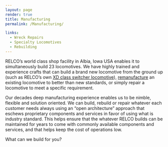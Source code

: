 ```yaml
---
layout: page
render: true
title: Manufacturing
permalink: /Manufacturing/

links:
  - Wreck Repairs
  - Specialty Locomotives
  - Rebuilding
---
```

RELCO’s world class shop facility in Albia, Iowa USA enables it to simultaneously build 23 locomotives.  We have highly trained and experience crafts that can build a brand new locomotive from the ground up (such as RELCO’s own [XD class switcher locomotive](/XD/)), [remanufacture](/Rebuid/) an existing locomotive to better than new standards, or simply repair a locomotive to meet a specific requirement.

Our decades deep manufacturing experience enables us to be nimble, flexible and solution oriented.   We can build, rebuild or repair whatever each customer needs always using an “open architecture” approach that eschews proprietary components and services in favor of using what is industry standard.  This helps ensure that the whatever RELCO builds can be maintained for years to come with commonly available components and services, and that helps keep the cost of operations low.

What can we build for you?
